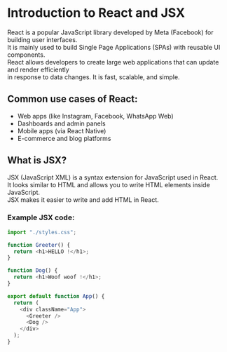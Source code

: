 # Introduction to React and JSX

React is a popular JavaScript library developed by Meta (Facebook) for building user interfaces.  
It is mainly used to build Single Page Applications (SPAs) with reusable UI components.  
React allows developers to create large web applications that can update and render efficiently  
in response to data changes. It is fast, scalable, and simple.

## Common use cases of React:
- Web apps (like Instagram, Facebook, WhatsApp Web)
- Dashboards and admin panels
- Mobile apps (via React Native)
- E-commerce and blog platforms

## What is JSX?

JSX (JavaScript XML) is a syntax extension for JavaScript used in React.  
It looks similar to HTML and allows you to write HTML elements inside JavaScript.  
JSX makes it easier to write and add HTML in React.

### Example JSX code:

```javascript
import "./styles.css";

function Greeter() {
  return <h1>HELLO !</h1>;
}

function Dog() {
  return <h1>Woof woof !</h1>;
}

export default function App() {
  return (
    <div className="App">
      <Greeter />
      <Dog />
    </div>
  );
}